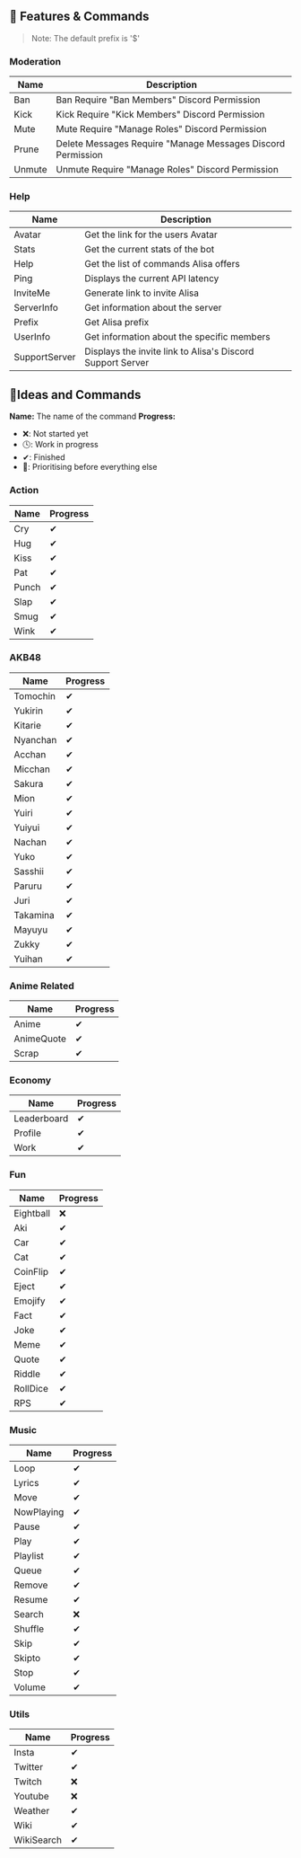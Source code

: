 ## 📝 Features & Commands

> Note: The default prefix is '$'

### Moderation
|Name    | Description                                                 |
|--------|-------------------------------------------------------------|
| Ban    | Ban Require "Ban Members" Discord Permission                |
| Kick   | Kick Require "Kick Members" Discord Permission              |
| Mute   | Mute Require "Manage Roles" Discord Permission              |
| Prune  | Delete Messages Require "Manage Messages  Discord Permission|
| Unmute | Unmute Require "Manage Roles" Discord Permission            |

### Help
| Name          | Description                                                       |
|---------------|-------------------------------------------------------------------|
| Avatar        | Get the link for the users Avatar                                 |
| Stats         | Get the current stats of the bot                                  |
| Help          | Get the list of commands Alisa offers                            |
| Ping          | Displays the current API latency                                  |
| InviteMe      | Generate link to invite Alisa                                    |
| ServerInfo    | Get information about the server                                  |
| Prefix        | Get Alisa prefix                                                 |
| UserInfo      | Get information about the specific members                        |
| SupportServer | Displays the invite link to Alisa's Discord Support Server       |

## 📝Ideas and Commands
**Name:** The name of the command
**Progress:**
 - ❌: Not started yet
 - 🕓: Work in progress
 - ✔: Finished
 - 💯: Prioritising before everything else

### Action
| Name      | Progress |
|-----------|----------|
| Cry       |    ✔     |
| Hug       |    ✔     |
| Kiss      |    ✔     |
| Pat       |    ✔     |
| Punch     |    ✔     |
| Slap      |    ✔     |
| Smug      |    ✔     |
| Wink      |    ✔     |

### AKB48
| Name      | Progress |
|-----------|----------|
| Tomochin  |    ✔     |
| Yukirin   |    ✔     |
| Kitarie   |    ✔     |
| Nyanchan  |    ✔     |
| Acchan    |    ✔     |
| Micchan   |    ✔     |
| Sakura    |    ✔     |
| Mion      |    ✔     |
| Yuiri     |    ✔     |
| Yuiyui    |    ✔     |
| Nachan    |    ✔     |
| Yuko      |    ✔     |
| Sasshii   |    ✔     |
| Paruru    |    ✔     |
| Juri      |    ✔     |
| Takamina  |    ✔     |
| Mayuyu    |    ✔     |
| Zukky     |    ✔     |
| Yuihan    |    ✔     |


### Anime Related
| Name       | Progress |
|------------|----------|
| Anime      |    ✔     |
| AnimeQuote |    ✔     |
| Scrap      |    ✔     |

### Economy
| Name        | Progress |
|-------------|----------|
| Leaderboard |    ✔     |
| Profile     |    ✔     |
| Work        |    ✔     |

### Fun
| Name      | Progress |
|-----------|----------|
| Eightball |    ❌    |
| Aki       |    ✔     |
| Car       |    ✔     |
| Cat       |    ✔     |
| CoinFlip  |    ✔     |
| Eject     |    ✔     |
| Emojify   |    ✔     |
| Fact      |    ✔     |
| Joke      |    ✔     |
| Meme      |    ✔     |
| Quote     |    ✔     |
| Riddle    |    ✔     |
| RollDice  |    ✔     |
| RPS       |    ✔     |

### Music
| Name       | Progress |
|------------|----------|
| Loop       |    ✔     |
| Lyrics     |    ✔     |
| Move       |    ✔     |
| NowPlaying |    ✔     |
| Pause      |    ✔     |
| Play       |    ✔     |
| Playlist   |    ✔     |
| Queue      |    ✔     |
| Remove     |    ✔     |
| Resume     |    ✔     |
| Search     |    ❌    |
| Shuffle    |    ✔     |
| Skip       |    ✔     |
| Skipto     |    ✔     |
| Stop       |    ✔     |
| Volume     |    ✔     |

### Utils
| Name       | Progress |
|------------|----------|
| Insta      |    ✔     |
| Twitter    |    ✔     |
| Twitch     |    ❌    |
| Youtube    |    ❌    |
| Weather    |    ✔     |
| Wiki       |    ✔     |
| WikiSearch |    ✔     |